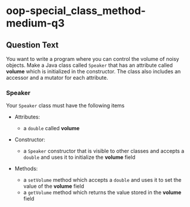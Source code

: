 # oop-special_class_method-medium-q3

## Question Text

You want to write a program where you can control the volume of noisy objects. Make a Java class called `Speaker` that 
has an attribute called **volume** which is initialized in the constructor. The class also includes an accessor and a 
mutator for each attribute.


### Speaker

Your `Speaker` class must have the following items

- Attributes:
    - a `double` called **volume**

- Constructor:
    - a `Speaker` constructor that is visible to other classes and accepts a `double` and uses it to initialize the
      **volume** field

- Methods:
    - a `setVolume` method which accepts a `double` and uses it to set the value of the **volume** field
    - a `getVolume` method which returns the value stored in the **volume** field
